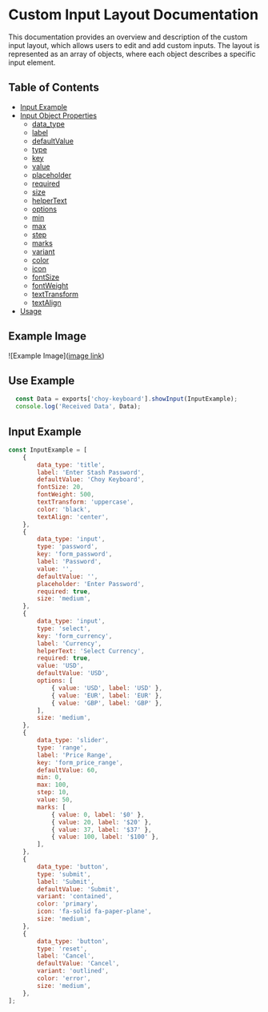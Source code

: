 # Custom Input Layout Documentation

This documentation provides an overview and description of the custom input layout, which allows users to edit and add custom inputs. The layout is represented as an array of objects, where each object describes a specific input element.

## Table of Contents
- [Input Example](#input-example)
- [Input Object Properties](#input-object-properties)
  - [data_type](#data_type)
  - [label](#label)
  - [defaultValue](#defaultvalue)
  - [type](#type)
  - [key](#key)
  - [value](#value)
  - [placeholder](#placeholder)
  - [required](#required)
  - [size](#size)
  - [helperText](#helpertext)
  - [options](#options)
  - [min](#min)
  - [max](#max)
  - [step](#step)
  - [marks](#marks)
  - [variant](#variant)
  - [color](#color)
  - [icon](#icon)
  - [fontSize](#fontsize)
  - [fontWeight](#fontweight)
  - [textTransform](#texttransform)
  - [textAlign](#textalign)
- [Usage](#usage)

## Example Image

![Example Image]([image link](https://i.imgur.com/KMb2ane.png))

## Use Example
```javascript
  const Data = exports['choy-keyboard'].showInput(InputExample);
  console.log('Received Data', Data);
```

## Input Example

```javascript
const InputExample = [
    {
        data_type: 'title',
        label: 'Enter Stash Password',
        defaultValue: 'Choy Keyboard',
        fontSize: 20,
        fontWeight: 500,
        textTransform: 'uppercase',
        color: 'black',
        textAlign: 'center',
    },
    {
        data_type: 'input',
        type: 'password',
        key: 'form_password',
        label: 'Password',
        value: '',
        defaultValue: '',
        placeholder: 'Enter Password',
        required: true,
        size: 'medium',
    },
    {
        data_type: 'input',
        type: 'select',
        key: 'form_currency',
        label: 'Currency',
        helperText: 'Select Currency',
        required: true,
        value: 'USD',
        defaultValue: 'USD',
        options: [
            { value: 'USD', label: 'USD' },
            { value: 'EUR', label: 'EUR' },
            { value: 'GBP', label: 'GBP' },
        ],
        size: 'medium',
    },
    {
        data_type: 'slider',
        type: 'range',
        label: 'Price Range',
        key: 'form_price_range',
        defaultValue: 60,
        min: 0,
        max: 100,
        step: 10,
        value: 50,
        marks: [
            { value: 0, label: '$0' },
            { value: 20, label: '$20' },
            { value: 37, label: '$37' },
            { value: 100, label: '$100' },
        ],
    },
    {
        data_type: 'button',
        type: 'submit',
        label: 'Submit',
        defaultValue: 'Submit',
        variant: 'contained',
        color: 'primary',
        icon: 'fa-solid fa-paper-plane',
        size: 'medium',
    },
    {
        data_type: 'button',
        type: 'reset',
        label: 'Cancel',
        defaultValue: 'Cancel',
        variant: 'outlined',
        color: 'error',
        size: 'medium',
    },
];
